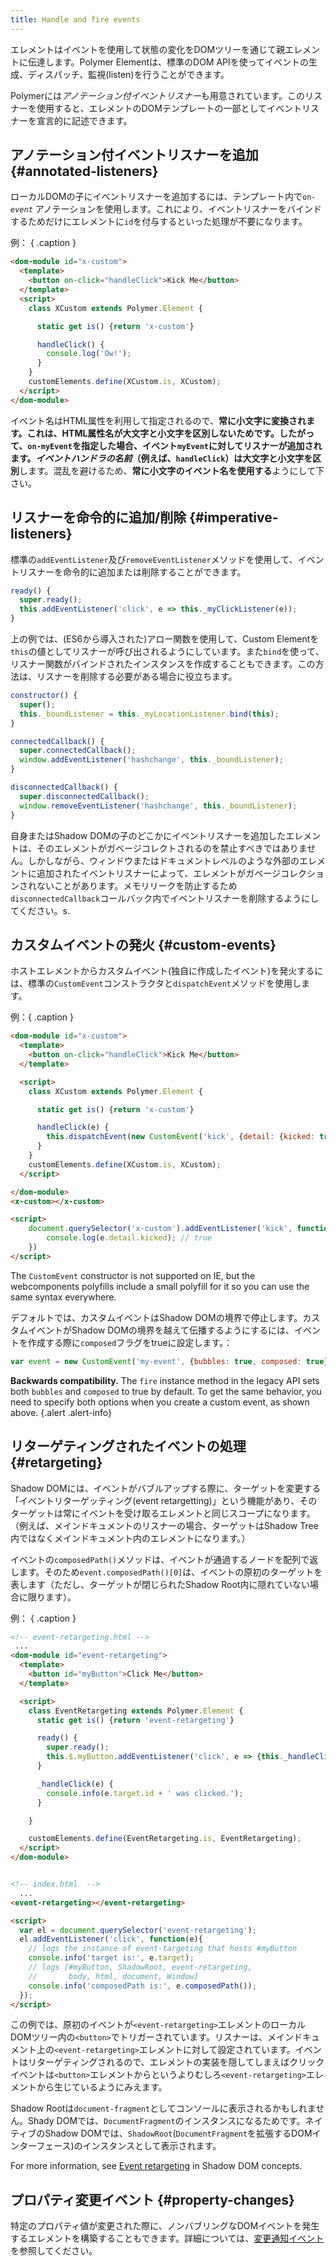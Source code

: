 ```yaml
---
title: Handle and fire events
---
```


<!-- toc -->

エレメントはイベントを使用して状態の変化をDOMツリーを通じて親エレメントに伝達します。Polymer Elementは、標準のDOM  APIを使ってイベントの生成、ディスパッチ、監視(listen)を行うことができます。

Polymerには*アノテーション付イベントリスナー*も用意されています。このリスナーを使用すると、エレメントのDOMテンプレートの一部としてイベントリスナーを宣言的に記述できます。

## アノテーション付イベントリスナーを追加 {#annotated-listeners}

ローカルDOMの子にイベントリスナーを追加するには、テンプレート内で<code>on-<var>event</var></code> アノテーションを使用します。これにより、イベントリスナーをバインドするためだけにエレメントに`id`を付与するといった処理が不要になります。

例： { .caption }

```html
<dom-module id="x-custom">
  <template>
    <button on-click="handleClick">Kick Me</button>
  </template>
  <script>
    class XCustom extends Polymer.Element {

      static get is() {return 'x-custom'}

      handleClick() {
        console.log('Ow!');
      }
    }
    customElements.define(XCustom.is, XCustom);
  </script>
</dom-module>
```

イベント名はHTML属性を利用して指定されるので、**常に小文字に変換されます。**これは、HTML属性名が大文字と小文字を区別しないためです。したがって、`on-myEvent`を指定した場合、イベント`myEvent`に対してリスナーが追加されます。_イベントハンドラの名前_（例えば、`handleClick`）は**大文字と小文字を区別**します。混乱を避けるため、**常に小文字のイベント名を使用する**ようにして下さい。

## リスナーを命令的に追加/削除 {#imperative-listeners}

標準の`addEventListener`及び`removeEventListener`メソッドを使用して、イベントリスナーを命令的に追加または削除することができます。

```js
ready() {
  super.ready();
  this.addEventListener('click', e => this._myClickListener(e));
}
```

上の例では、(ES6から導入された)アロー関数を使用して、Custom Elementを`this`の値としてリスナーが呼び出されるようにしています。また`bind`を使って、リスナー関数がバインドされたインスタンスを作成することもできます。この方法は、リスナーを削除する必要がある場合に役立ちます。

```js
constructor() {
  super();
  this._boundListener = this._myLocationListener.bind(this);
}

connectedCallback() {
  super.connectedCallback();
  window.addEventListener('hashchange', this._boundListener);
}

disconnectedCallback() {
  super.disconnectedCallback();
  window.removeEventListener('hashchange', this._boundListener);
}
```

自身またはShadow DOMの子のどこかにイベントリスナーを追加したエレメントは、そのエレメントがガベージコレクトされるのを禁止すべきではありません。しかしながら、ウィンドウまたはドキュメントレベルのような外部のエレメントに追加されたイベントリスナーによって、エレメントがガベージコレクションされないことがあります。メモリリークを防止するため`disconnectedCallback`コールバック内でイベントリスナーを削除するようにしてください。s.


## カスタムイベントの発火 {#custom-events}

ホストエレメントからカスタムイベント(独自に作成したイベント)を発火するには、標準の`CustomEvent`コンストラクタと`dispatchEvent`メソッドを使用します。

例：{ .caption }

```html
<dom-module id="x-custom">
  <template>
    <button on-click="handleClick">Kick Me</button>
  </template>

  <script>
    class XCustom extends Polymer.Element {

      static get is() {return 'x-custom'}

      handleClick(e) {
        this.dispatchEvent(new CustomEvent('kick', {detail: {kicked: true}}));
      }
    }
    customElements.define(XCustom.is, XCustom);
  </script>

</dom-module>
<x-custom></x-custom>

<script>
    document.querySelector('x-custom').addEventListener('kick', function (e) {
        console.log(e.detail.kicked); // true
    })
</script>
```
The `CustomEvent` constructor is not supported on IE, but the webcomponents polyfills include a
small polyfill for it so you can use the same syntax everywhere.

デフォルトでは、カスタムイベントはShadow DOMの境界で停止します。カスタムイベントがShadow DOMの境界を越えて伝播するようにするには、イベントを作成する際に`composed`フラグをtrueに設定します。：

```js
var event = new CustomEvent('my-event', {bubbles: true, composed: true});
```

**Backwards compatibility.** The `fire` instance method in the legacy API sets both `bubbles` and `composed` to true by default.
To get the same behavior, you need to specify both options when you create a custom event, as shown
above.
{.alert .alert-info}

## リターゲティングされたイベントの処理 {#retargeting}

Shadow DOMには、イベントがバブルアップする際に、ターゲットを変更する「イベントリターゲッティング(event retargetting)」という機能があり、そのターゲットは常にイベントを受け取るエレメントと同じスコープになります。（例えば、メインドキュメントのリスナーの場合、ターゲットはShadow Tree内ではなくメインドキュメント内のエレメントになります。）

イベントの`composedPath()`メソッドは、イベントが通過するノードを配列で返します。そのため`event.composedPath()[0]`は、イベントの原初のターゲットを表します（ただし、ターゲットが閉じられたShadow Root内に隠れていない場合に限ります）。

例： { .caption }

```html
<!-- event-retargeting.html -->
 ...
<dom-module id="event-retargeting">
  <template>
    <button id="myButton">Click Me</button>
  </template>

  <script>
    class EventRetargeting extends Polymer.Element {
      static get is() {return 'event-retargeting'}

      ready() {
        super.ready();
        this.$.myButton.addEventListener('click', e => {this._handleClick(e)});
      }

      _handleClick(e) {
        console.info(e.target.id + ' was clicked.');
      }

    }

    customElements.define(EventRetargeting.is, EventRetargeting);
  </script>
</dom-module>


<!-- index.html  -->
  ...
<event-retargeting></event-retargeting>

<script>
  var el = document.querySelector('event-retargeting');
  el.addEventListener('click', function(e){
    // logs the instance of event-targeting that hosts #myButton
    console.info('target is:', e.target);
    // logs [#myButton, ShadowRoot, event-retargeting,
    //       body, html, document, Window]
    console.info('composedPath is:', e.composedPath());
  });
</script>
```

この例では、原初のイベントが`<event-retargeting>`エレメントのローカルDOMツリー内の`<button>`でトリガーされています。リスナーは、メインドキュメント上の`<event-retargeting>`エレメントに対して設定されています。イベントはリターゲティングされるので、エレメントの実装を隠してしまえばクリックイベントは`<button>`エレメントからというよりむしろ`<event-retargeting>`エレメントから生じているようにみえます。

Shadow Rootは`document-fragment`としてコンソールに表示されるかもしれません。Shady DOMでは、`DocumentFragment`のインスタンスになるためです。ネイティブのShadow DOMでは、`ShadowRoot`(`DocumentFragment`を拡張するDOMインターフェース)のインスタンスとして表示されます。

For more information, see [Event retargeting](shadow-dom#event-retargeting) in Shadow DOM concepts.

## プロパティ変更イベント {#property-changes}

特定のプロパティ値が変更された際に、ノンバブリングなDOMイベントを発生するエレメントを構築することもできます。詳細については、[変更通知イベント](data-system#change-events)を参照してください。
